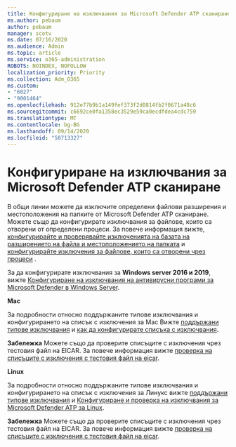 ```yaml
---
title: Конфигуриране на изключвания за Microsoft Defender ATP сканиране
ms.author: pebaum
author: pebaum
manager: scotv
ms.date: 07/16/2020
ms.audience: Admin
ms.topic: article
ms.service: o365-administration
ROBOTS: NOINDEX, NOFOLLOW
localization_priority: Priority
ms.collection: Adm_O365
ms.custom:
- "6027"
- "9001464"
ms.openlocfilehash: 912e77b9b1a149fef373f2d0814fb2f0671a48c6
ms.sourcegitcommit: c6692ce0fa1358ec3529e59ca0ecdfdea4cdc759
ms.translationtype: MT
ms.contentlocale: bg-BG
ms.lasthandoff: 09/14/2020
ms.locfileid: "50713327"
---
```

# <a name="configuring-exclusions-for-microsoft-defender-atp-scan"></a>Конфигуриране на изключвания за Microsoft Defender ATP сканиране

В общи линии можете да изключите определени файлови разширения и местоположения на папките от Microsoft Defender ATP сканиране. Можете също да конфигурирате изключвания за файлове, които са отворени от определени процеси. За повече информация вижте, [конфигурирайте и проверявайте изключенията на базата на разширението на файла и местоположението на папката](https://docs.microsoft.com/windows/security/threat-protection/microsoft-defender-antivirus/configure-extension-file-exclusions-microsoft-defender-antivirus) и [конфигурирайте изключения за файлове, които са отворени чрез процеси](https://docs.microsoft.com/windows/security/threat-protection/microsoft-defender-antivirus/configure-process-opened-file-exclusions-microsoft-defender-antivirus) .

За да конфигурирате изключвания за  **Windows server 2016 и 2019**, вижте [Конфигуриране на изключвания на антивирусни програми за Microsoft Defender в Windows Server](https://docs.microsoft.com/windows/security/threat-protection/microsoft-defender-antivirus/configure-server-exclusions-microsoft-defender-antivirus).

**Mac**

За подробности относно поддържаните типове изключвания и конфигурирането на списък с изключения за Mac Вижте [поддържани типове изключвания](https://docs.microsoft.com/windows/security/threat-protection/microsoft-defender-atp/mac-exclusions#supported-exclusion-types) и [как да конфигурирате списъка с изключвания](https://docs.microsoft.com/windows/security/threat-protection/microsoft-defender-atp/mac-exclusions#how-to-configure-the-list-of-exclusions).

**Забележка** Можете също да проверите списъците с изключения чрез тестовия файл на EICAR. За повече информация вижте [проверка на списъците с изключения с тестовия файл на eicar](https://docs.microsoft.com/windows/security/threat-protection/microsoft-defender-atp/mac-exclusions#validate-exclusions-lists-with-the-eicar-test-file). 

**Linux**

За подробности относно поддържаните типове изключвания и конфигурирането на списък с изключения за Линукс вижте [поддържани типове изключвания](https://docs.microsoft.com/windows/security/threat-protection/microsoft-defender-atp/linux-exclusions#supported-exclusion-types) и [Конфигуриране и проверка на изключвания за Microsoft Defender ATP за Linux](https://docs.microsoft.com/windows/security/threat-protection/microsoft-defender-atp/linux-exclusions).

**Забележка** Можете също да проверите списъците с изключения чрез тестовия файл на EICAR. За повече информация вижте [проверка на списъците с изключения с тестовия файл на eicar](https://docs.microsoft.com/windows/security/threat-protection/microsoft-defender-atp/linux-exclusions#validate-exclusions-lists-with-the-eicar-test-file). 